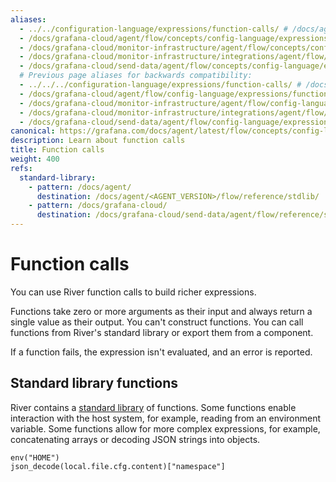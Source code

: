 ```yaml
---
aliases:
  - ../../configuration-language/expressions/function-calls/ # /docs/agent/latest/flow/concepts/configuration-language/expressions/function-calls/
  - /docs/grafana-cloud/agent/flow/concepts/config-language/expressions/function_calls/
  - /docs/grafana-cloud/monitor-infrastructure/agent/flow/concepts/config-language/expressions/function_calls/
  - /docs/grafana-cloud/monitor-infrastructure/integrations/agent/flow/concepts/config-language/expressions/function_calls/
  - /docs/grafana-cloud/send-data/agent/flow/concepts/config-language/expressions/function_calls/
  # Previous page aliases for backwards compatibility:
  - ../../../configuration-language/expressions/function-calls/ # /docs/agent/latest/flow/configuration-language/expressions/function-calls/
  - /docs/grafana-cloud/agent/flow/config-language/expressions/function_calls/
  - /docs/grafana-cloud/monitor-infrastructure/agent/flow/config-language/expressions/function_calls/
  - /docs/grafana-cloud/monitor-infrastructure/integrations/agent/flow/config-language/expressions/function_calls/
  - /docs/grafana-cloud/send-data/agent/flow/config-language/expressions/function_calls/
canonical: https://grafana.com/docs/agent/latest/flow/concepts/config-language/expressions/function_calls/
description: Learn about function calls
title: Function calls
weight: 400
refs:
  standard-library:
    - pattern: /docs/agent/
      destination: /docs/agent/<AGENT_VERSION>/flow/reference/stdlib/
    - pattern: /docs/grafana-cloud/
      destination: /docs/grafana-cloud/send-data/agent/flow/reference/stdlib/
---
```


# Function calls

You can use River function calls to build richer expressions.

Functions take zero or more arguments as their input and always return a single value as their output.
You can't construct functions. You can call functions from River's standard library or export them from a component.

If a function fails, the expression isn't evaluated, and an error is reported.

## Standard library functions

River contains a [standard library](ref:standard-library) of functions.
Some functions enable interaction with the host system, for example, reading from an environment variable.
Some functions allow for more complex expressions, for example, concatenating arrays or decoding JSON strings into objects.

```river
env("HOME")
json_decode(local.file.cfg.content)["namespace"]
```
